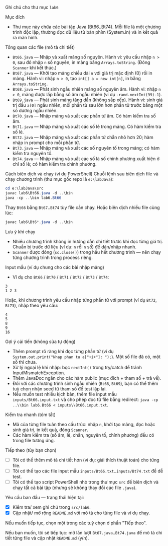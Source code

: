 
Ghi chú cho thư mục `lab6`

Mục đích
- Thư mục này chứa các bài tập Java (Bt66..Bt74). Mỗi file là một chương trình độc lập, thường đọc dữ liệu từ bàn phím (System.in) và in kết quả ra màn hình.

Tổng quan các file (mô tả chi tiết)
- `Bt66.java` — Nhập và xuất mảng số nguyên. Hành vi: yêu cầu nhập `n > 0`, sau đó nhập `n` số nguyên, in mảng bằng `Arrays.toString`. (Đóng `Scanner` khi kết thúc.)
- `Bt67.java` — Khởi tạo mảng chiều dài `n` với giá trị mặc định (0) rồi in mảng. Hành vi: nhập `n > 0`, tạo `int[] a = new int[n]`, in bằng `Arrays.toString`.
- `Bt68.java` — Phát sinh ngẫu nhiên mảng số nguyên âm. Hành vi: nhập `n > 0`, mảng được lấp bằng số âm ngẫu nhiên (ví dụ `-rand.nextInt(99)-1`).
- `Bt69.java` — Phát sinh mảng tăng dần (không sắp xếp). Hành vi: sinh giá trị đầu `a[0]` ngẫu nhiên, mỗi phần tử sau lớn hơn phần tử trước bằng một số dương ngẫu nhiên.
- `Bt70.java` — Nhập mảng và xuất các phần tử âm. Có hàm kiểm tra số âm.
- `Bt71.java` — Nhập mảng và xuất các số lẻ trong mảng. Có hàm kiểm tra số lẻ.
- `Bt72.java` — Nhập mảng và xuất các phần tử chẵn nhỏ hơn 20; hàm nhập in prompt cho mỗi phần tử.
- `Bt73.java` — Nhập mảng và xuất các số nguyên tố trong mảng; có hàm kiểm tra nguyên tố.
- `Bt74.java` — Nhập mảng và xuất các số là số chính phương xuất hiện ở chỉ số lẻ; có hàm kiểm tra chính phương.

Cách biên dịch và chạy (ví dụ PowerShell)
Chuỗi lệnh sau biên dịch file và chạy chương trình (thư mục gốc repo là `e:\labJava`):

```powershell
cd e:\labJava\src
javac lab6\Bt66.java -d ..\bin
java -cp ..\bin lab6.Bt66
```

Thay `Bt66` bằng `Bt67`..`Bt74` tùy file cần chạy. Hoặc biên dịch nhiều file cùng lúc:

```powershell
javac lab6\Bt6*.java -d ..\bin
```

Lưu ý khi chạy
- Nhiều chương trình không in hướng dẫn chi tiết trước khi đọc từng giá trị. Chuẩn bị trước dữ liệu (ví dụ: `n` rồi `n` số) để dán/nhập nhanh.
- `Scanner` được đóng (`sc.close()`) trong hầu hết chương trình — nên chạy từng chương trình trong process riêng.

Input mẫu (ví dụ chung cho các bài nhập mảng)
- Ví dụ cho `Bt66` / `Bt70` / `Bt71` / `Bt72` / `Bt73` / `Bt74`:

```
3
1 2 3
```

Hoặc, khi chương trình yêu cầu nhập từng phần tử với prompt (ví dụ `Bt72`, `Bt73`), nhập theo yêu cầu:

```
4
5
8
9
16
```

Gợi ý cải tiến (không sửa tự động)
- Thêm prompt rõ ràng khi đọc từng phần tử (ví dụ `System.out.print("Nhap phan tu a["+i+"]: ");`). Một số file đã có, một số thì chưa.
- Xử lý ngoại lệ khi nhập: bọc `nextInt()` trong try/catch để tránh InputMismatchException.
- Thêm JavaDoc ngắn cho các hàm public (mục đích + tham số + trả về).
- Đối với các chương trình sinh ngẫu nhiên (`Bt68`, `Bt69`), bạn có thể thêm tuỳ chọn nhận seed từ tham số để test lặp lại.
- Nếu muốn test nhiều kịch bản, thêm file input mẫu `inputs/Bt66.input.txt` và cho phép đọc từ file bằng redirect: `java -cp ..\\bin lab6.Bt66 < inputs\\Bt66.input.txt`.

Kiểm tra nhanh (tóm tắt)
- Mã của từng file tuân theo cấu trúc: nhập `n`, khởi tạo mảng, đọc hoặc sinh giá trị, in kết quả, đóng `Scanner`.
- Các hàm kiểm tra (số âm, lẻ, chẵn, nguyên tố, chính phương) đều có trong file tương ứng.

Tiếp theo (tùy bạn chọn)
- [ ] Tôi có thể thêm mô tả chi tiết hơn (ví dụ: giải thích thuật toán) cho từng file.
- [ ] Tôi có thể tạo các file input mẫu `inputs/Bt66.txt`..`inputs/Bt74.txt` để dễ test.
- [ ] Tôi có thể tạo script PowerShell nhỏ trong thư mục `src` để biên dịch và chạy tất cả bài tập (nhưng sẽ không thay đổi các file `.java`).

Yêu cầu ban đầu — trạng thái hiện tại:
- [x] Kiểm tra/ xem ghi chú trong `src/lab6`.
- [x] Cập nhật/ mở rộng `README.md` với mô tả cho từng file và ví dụ chạy.

Nếu muốn tiếp tục, chọn một trong các tuỳ chọn ở phần "Tiếp theo".

Nếu bạn muốn, tôi sẽ tiếp tục: mở lần lượt `Bt67.java`..`Bt74.java` để mô tả chi tiết từng file và cập nhật `README.md` (y/n).
